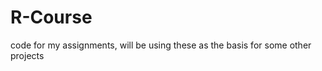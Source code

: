 R-Course
========

code for my assignments, will be using these as the basis for some other projects
